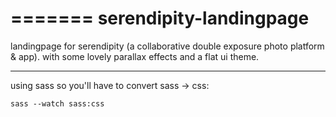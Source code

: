 =======
serendipity-landingpage
=======================

landingpage for serendipity (a collaborative double exposure photo platform &amp; app). with some lovely parallax effects and a flat ui theme.

---
using sass so you'll have to convert sass -> css:

```
sass --watch sass:css
```